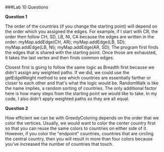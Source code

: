 ###Lab 10 Questions

**Question 1**

The order of the countries (if you change the starting point) will depend on the order which you assigned the edges. For example, if I start with CR, the order then follow CH, SD, LB, NI, CA because the edges are written in the order: 
    myMap.addEdge(CH, AR);
    myMap.addEdge(LB, SD);
    myMap.addEdge(LB, NI);
    myMap.addEdge(AR, SD);
The program first finds the edges that is shared with the starting point. Once those are exhausted, it takes the last vertex and then finds common edges. 

Closest first is going to follow the same logic as Breadth first because we didn't assign any weighted paths. If we did, we could use the getEdgeWeight method to see which countries are essentially farther or closer to each other and that's what the logic would be. RandomWalk is like the name implies, a random sorting of countries. The only additional factor here is how many steps from the starting point we would like to take. In my code, I also didn't apply weighted paths so they are all equal. 

**Question 2**

How efficient we can be with GreedyColoring depends on the order that we color the vertices. Usually, we would want to color the center country first so that you can reuse the same colors to countries on either side of it. However, if you color the "endpoint" countries, countries that are circling the central country, then you will result in more than four colors because you've increased the number of countries that touch. 


